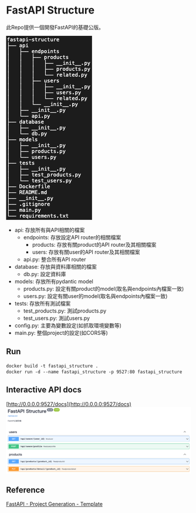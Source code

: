 # FastAPI Structure
此Repo提供一個開發FastAPI的基礎公版。

![project_tree](images/project_tree.png)

* api: 存放所有與API相關的檔案
    * endpoints: 存放設定API router的相關檔案
        * products: 存放有關product的API router及其相關檔案
        * users: 存放有關user的API router及其相關檔案
    * api.py: 整合所有API router
* database: 存放與資料庫相關的檔案
    * db.py: 設定資料庫
* models: 存放所有pydantic model
    * products.py: 設定有關product的model(取名與endpoints內檔案一致)
    * users.py: 設定有關user的model(取名與endpoints內檔案一致)
* tests: 存放所有測試檔案
    * test_products.py: 測試products.py
    * test_users.py: 測試users.py
* config.py: 主要為變數設定(如抓取環境變數等)
* main.py: 整個project的設定(如CORS等)

## Run
```
docker build -t fastapi_structure .
docker run -d --name fastapi_structure -p 9527:80 fastapi_structure
```

## Interactive API docs
[http://0.0.0.0:9527/docs](http://0.0.0.0:9527/docs)
![api_docs](images/api_docs.png)

## Reference
[FastAPI - Project Generation - Template](https://fastapi.tiangolo.com/project-generation/)
